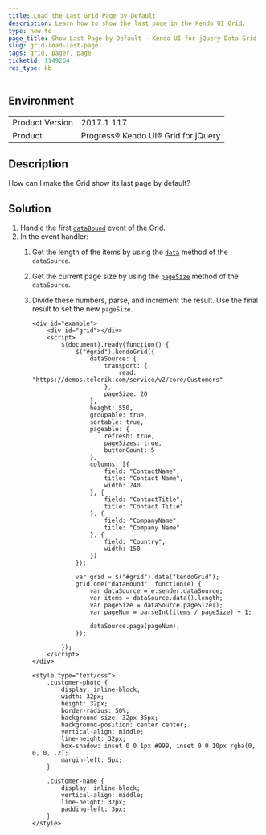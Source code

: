 ```yaml
---
title: Load the Last Grid Page by Default
description: Learn how to show the last page in the Kendo UI Grid.
type: how-to
page_title: Show Last Page by Default - Kendo UI for jQuery Data Grid
slug: grid-load-last-page
tags: grid, pager, page
ticketid: 1149264
res_type: kb
---
```


## Environment

<table>
	<tr>
		<td>Product Version</td>
		<td>2017.1 117</td>
	</tr>
	<tr>
		<td>Product</td>
		<td>Progress® Kendo UI® Grid for jQuery</td> 
	</tr>
</table>


## Description

How can I make the Grid show its last page by default?

## Solution

1. Handle the first [`dataBound`](https://docs.telerik.com/kendo-ui/api/javascript/ui/grid/events/databound) event of the Grid.
1. In the event handler:
	1. Get the length of the items by using the [`data`](https://docs.telerik.com/kendo-ui/api/javascript/data/datasource/methods/data) method of the `dataSource`.
	1. Get the current page size by using the [`pageSize`](https://docs.telerik.com/kendo-ui/api/javascript/data/datasource/methods/pagesize) method of the `dataSource`.
	1. Divide these numbers, parse, and increment the result. Use the final result to set the new `pageSize`.

	    ```dojo
	    <div id="example">
	        <div id="grid"></div>
	        <script>
	            $(document).ready(function() {
	                $("#grid").kendoGrid({
	                    dataSource: {
	                        transport: {
	                            read: "https://demos.telerik.com/service/v2/core/Customers"
	                        },
	                        pageSize: 20
	                    },
	                    height: 550,
	                    groupable: true,
	                    sortable: true,
	                    pageable: {
	                        refresh: true,
	                        pageSizes: true,
	                        buttonCount: 5
	                    },
	                    columns: [{
	                        field: "ContactName",
	                        title: "Contact Name",
	                        width: 240
	                    }, {
	                        field: "ContactTitle",
	                        title: "Contact Title"
	                    }, {
	                        field: "CompanyName",
	                        title: "Company Name"
	                    }, {
	                        field: "Country",
	                        width: 150
	                    }]
	                });

	                var grid = $("#grid").data("kendoGrid");
	                grid.one("dataBound", function(e) {
	                    var dataSource = e.sender.dataSource;
	                    var items = dataSource.data().length;
	                    var pageSize = dataSource.pageSize();
	                    var pageNum = parseInt(items / pageSize) + 1;

	                    dataSource.page(pageNum);
	                });

	            });
	        </script>
	    </div>

	    <style type="text/css">
	        .customer-photo {
	            display: inline-block;
	            width: 32px;
	            height: 32px;
	            border-radius: 50%;
	            background-size: 32px 35px;
	            background-position: center center;
	            vertical-align: middle;
	            line-height: 32px;
	            box-shadow: inset 0 0 1px #999, inset 0 0 10px rgba(0, 0, 0, .2);
	            margin-left: 5px;
	        }

	        .customer-name {
	            display: inline-block;
	            vertical-align: middle;
	            line-height: 32px;
	            padding-left: 3px;
	        }
	    </style>
	    ```
